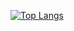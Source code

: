 [![Top Langs](https://github-readme-stats.vercel.app/api/top-langs/?username=R0CKST4R-02&layout=donut)](https://github.com/R0CKST4R-02/anuraghazra/github-readme-stats)
